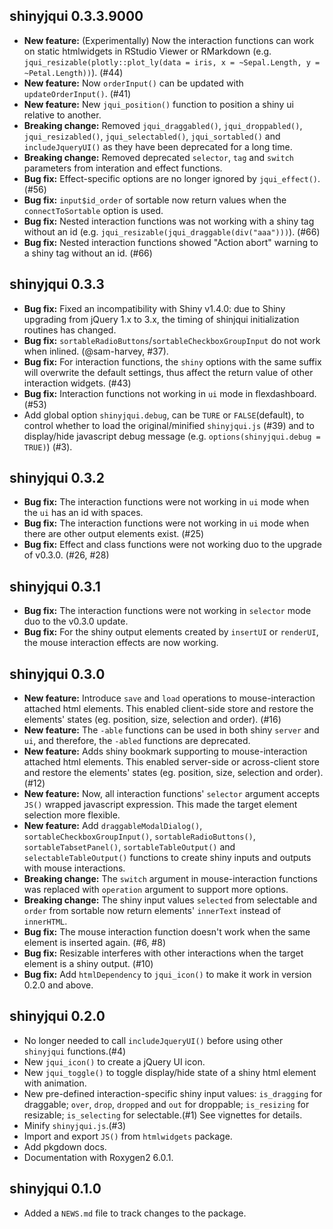 ## shinyjqui 0.3.3.9000

* __New feature:__ (Experimentally) Now the interaction functions can work on static htmlwidgets in RStudio Viewer or RMarkdown (e.g. `jqui_resizable(plotly::plot_ly(data = iris, x = ~Sepal.Length, y = ~Petal.Length))`). (#44)
* __New feature:__ Now `orderInput()` can be updated with `updateOrderInput()`. (#41)
* __New feature:__ New `jqui_position()` function to position a shiny ui relative to another.
* __Breaking change:__ Removed `jqui_draggabled()`, `jqui_droppabled()`, `jqui_resizabled()`, `jqui_selectabled()`, `jqui_sortabled()` and `includeJqueryUI()` as they have been deprecated for a long time.
* __Breaking change:__ Removed deprecated `selector`, `tag` and `switch` parameters from interation and effect functions.
* __Bug fix:__ Effect-specific options are no longer ignored by `jqui_effect()`. (#56)
* __Bug fix:__ `input$id_order` of sortable now return values when the `connectToSortable` option is used.
* __Bug fix:__ Nested interaction functions was not working with a shiny tag without an id (e.g. `jqui_resizable(jqui_draggable(div("aaa")))`). (#66)
* __Bug fix:__ Nested interaction functions showed "Action abort" warning to a shiny tag without an id. (#66)


## shinyjqui 0.3.3

* __Bug fix:__ Fixed an incompatibility with Shiny v1.4.0: due to Shiny upgrading from jQuery 1.x to 3.x, the timing of shinjqui initialization routines has changed.
* __Bug fix:__ `sortableRadioButtons`/`sortableCheckboxGroupInput` do not work when inlined. (@sam-harvey, #37).
* __Bug fix:__ For interaction functions, the `shiny` options with the same suffix will overwrite the default settings, thus affect the return value of other interaction widgets. (#43)
* __Bug fix:__ Interaction functions not working in `ui` mode in flexdashboard. (#53)
* Add global option `shinyjqui.debug`, can be `TURE` or `FALSE`(default), to control whether to load the original/minified `shinyjqui.js` (#39) and to display/hide javascript debug message (e.g. `options(shinyjqui.debug = TRUE)`) (#3).


## shinyjqui 0.3.2

* __Bug fix:__ The interaction functions were not working in `ui` mode when the `ui` has an id with spaces.
* __Bug fix:__ The interaction functions were not working in `ui` mode when there are other output elements exist. (#25)
* __Bug fix:__ Effect and class functions were not working duo to the upgrade of v0.3.0. (#26, #28)


## shinyjqui 0.3.1

* __Bug fix:__ The interaction functions were not working in `selector` mode duo to the v0.3.0 update.
* __Bug fix:__ For the shiny output elements created by `insertUI` or `renderUI`, the mouse interaction effects are now working.


## shinyjqui 0.3.0

* __New feature:__ Introduce `save` and `load` operations to mouse-interaction attached html elements. This enabled client-side store and restore the elements' states (eg. position, size, selection and order). (#16)
* __New feature:__ The `-able` functions can be used in both shiny `server` and `ui`, and therefore, the `-abled` functions are deprecated.
* __New feature:__ Adds shiny bookmark supporting to mouse-interaction attached html elements. This enabled server-side or across-client store and restore the elements' states (eg. position, size, selection and order). (#12)
* __New feature:__ Now, all interaction functions' `selector` argument accepts `JS()` wrapped javascript expression. This made the target element selection more flexible. 
* __New feature:__ Add `draggableModalDialog()`, `sortableCheckboxGroupInput()`, `sortableRadioButtons()`, `sortableTabsetPanel()`, `sortableTableOutput()` and `selectableTableOutput()` functions to create shiny inputs and outputs with mouse interactions.
* __Breaking change:__ The `switch` argument in mouse-interaction functions was replaced with `operation` argument to support more options.
* __Breaking change:__ The shiny input values `selected` from selectable and `order` from sortable now return elements' `innerText` instead of `innerHTML`.
* __Bug fix:__ The mouse interaction function doesn't work when the same element is inserted again. (#6, #8)
* __Bug fix:__ Resizable interferes with other interactions when the target element is a shiny output. (#10)
* __Bug fix:__ Add `htmlDependency` to `jqui_icon()` to make it work in version 0.2.0 and above.


## shinyjqui 0.2.0

* No longer needed to call `includeJqueryUI()` before using other `shinyjqui` functions.(#4)
* New `jqui_icon()` to create a jQuery UI icon.
* New `jqui_toggle()` to toggle display/hide state of a shiny html element with animation.
* New pre-defined interaction-specific shiny input values: `is_dragging` for draggable; `over`, `drop`, `dropped` and `out` for droppable; `is_resizing` for resizable; `is_selecting` for selectable.(#1) See vignettes for details. 
* Minify `shinyjqui.js`.(#3)
* Import and export `JS()` from `htmlwidgets` package.
* Add pkgdown docs.
* Documentation with Roxygen2 6.0.1.

## shinyjqui 0.1.0

* Added a `NEWS.md` file to track changes to the package.



